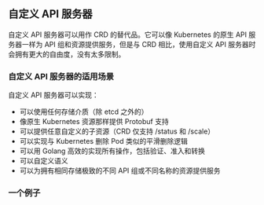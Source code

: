自定义 API 服务器
---

自定义 API 服务器可以用作 CRD 的替代品。它可以像 Kubernetes 的原生 API 服务器一样为 API 组和资源提供服务，但是与 CRD 相比，使用自定义 API 服务器时会拥有更大的自由度，没有太多限制。



### 自定义 API 服务器的适用场景

自定义 API 服务器可以实现：

* 可以使用任何存储介质（除 etcd 之外的）
* 像原生 Kubernetes 资源那样提供 Protobuf 支持
* 可以提供任意自定义的子资源（CRD 仅支持 /status 和 /scale）
* 可以实现与 Kubernetes 删除 Pod 类似的平滑删除逻辑
* 可以用 Golang 高效的实现所有操作，包括验证、准入和转换
* 可以自定义语义
* 可以为拥有相同存储极致的不同 API 组或不同名称的资源提供服务



### 一个例子

